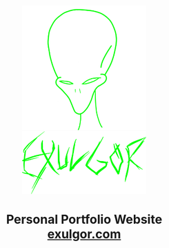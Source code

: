 <div align="center">
  <img src="./assets/alien-lime.png" style="width: 30vw;" alt="alien"/><br />
  <img src="./assets/exulgor-drawing.png" style="width: 30vw;" alt="exulgor"/>
</div>

<h1 align="center">
  Personal Portfolio Website<br />
  <a href="https://exulgor.com">exulgor.com</a>
</h1>